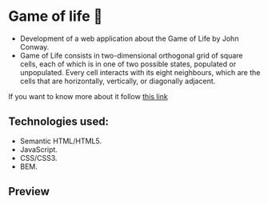 # Game of life :space_invader:

- Development of a web application about the Game of Life by John Conway.
- Game of Life consists in two-dimensional orthogonal grid of square cells, each of which is in one of two possible states, populated or unpopulated. Every cell interacts with its eight neighbours, which are the cells that are horizontally, vertically, or diagonally adjacent.

If you want to know more about it follow <a href="https://en.wikipedia.org/wiki/Conway%27s_Game_of_Life">this link</a>

## Technologies used:

- Semantic HTML/HTML5.
- JavaScript.
- CSS/CSS3.
- BEM.

## Preview
